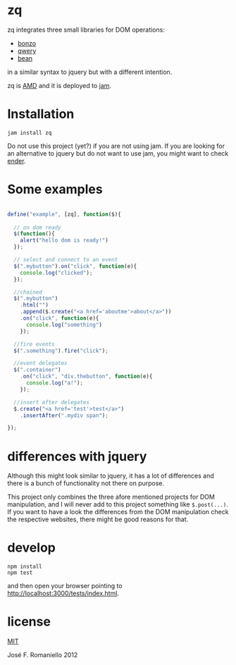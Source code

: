 # zq

zq integrates three small libraries for DOM operations: 

* [bonzo](http://github.com/ded/bonzo)
* [qwery](http://github.com/ded/qwery) 
* [bean](http://github.com/fat/bean)

in a similar syntax to jquery but with a different intention.

zq is [AMD](http://requirejs.org/docs/whyamd.html) and it is deployed to [jam](http://jamjs.org).

# Installation

    jam install zq


Do not use this project (yet?) if you are not using jam. If you are looking for an alternative to jquery but do not want to use jam, you might want to check [ender](http://ender.no.de/).

# Some examples


```javascript

define("example", [zq], function($){
  
  // on dom ready
  $(function(){
    alert("hello dom is ready!")
  });

  // select and connect to an event
  $(".mybutton").on("click", function(e){
    console.log("clicked");
  });

  //chained
  $(".mybutton")
    .html("")
    .append($.create("<a href='aboutme'>about</a>"))
    .on("click", function(e){
      console.log("something")
    });

  //fire events
  $(".something").fire("click");

  //event delegates
  $(".container")
    .on("click", "div.thebutton", function(e){
      console.log("a!");
    });

  //insert after delegates
  $.create("<a href='test'>test</a>")
    .insertAfter(".mydiv span");

});

```
# differences with jquery

Although this might look similar to jquery, it has a lot of differences and there is a bunch of functionality not there on purpose.

This  project only combines the three afore mentioned projects for DOM manipulation, and I will never add to this project something like `$.post(...)`. If you want to have a look the differences from the DOM manipulation check the respective websites, there might be good reasons for that.

# develop

    npm install
    npm test

and then open your browser pointing to [http://localhost:3000/tests/index.html](http://localhost:3000/tests/index.html).

# license

[MIT](http://en.wikipedia.org/wiki/MIT_License)

José F. Romaniello 2012